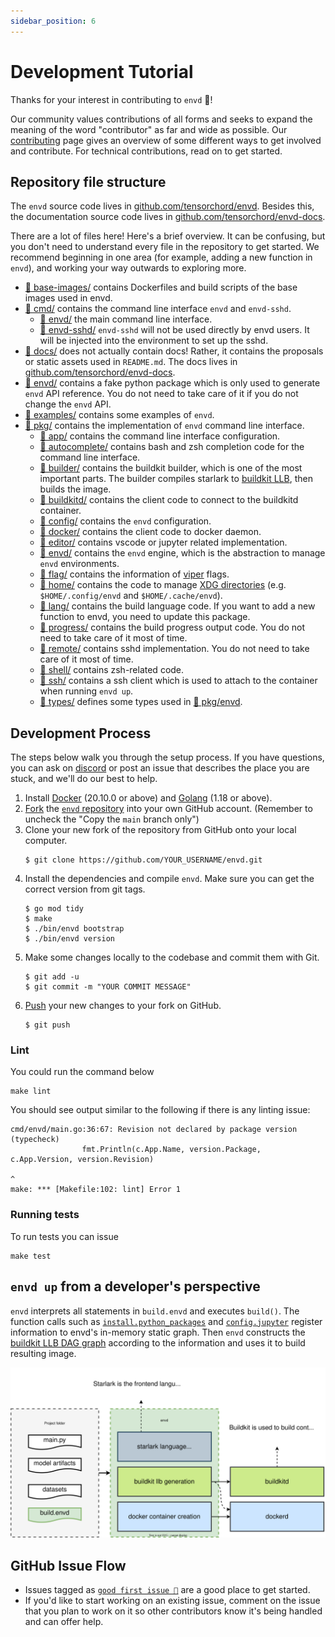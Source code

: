 ```yaml
---
sidebar_position: 6
---
```



# Development Tutorial

Thanks for your interest in contributing to `envd` 🌟!

Our community values contributions of all forms and seeks to expand the meaning of the word "contributor" as far and wide as possible. Our [contributing](./contributing) page gives an overview of some different ways to get involved and contribute. For technical contributions, read on to get started.

## Repository file structure

The `envd` source code lives in [github.com/tensorchord/envd](https://github.com/tensorchord/envd). Besides this, the documentation source code lives in [github.com/tensorchord/envd-docs](https://github.com/tensorchord/envd-docs).

There are a lot of files here! Here's a brief overview. It can be confusing, but you don't need to understand every file in the repository to get started. We recommend beginning in one area (for example, adding a new function in `envd`), and working your way outwards to exploring more.

- [📁 base-images/](https://github.com/tensorchord/envd/tree/main/base-images) contains Dockerfiles and build scripts of the base images used in envd.
- [📁 cmd/](https://github.com/tensorchord/envd/tree/main/cmd) contains the command line interface `envd` and `envd-sshd`.
    - [📁 envd/](https://github.com/tensorchord/envd/tree/main/cmd/envd) the main command line interface.
    - [📁 envd-sshd/](https://github.com/tensorchord/envd/tree/main/cmd/envd-sshd) `envd-sshd` will not be used directly by envd users. It will be injected into the environment to set up the sshd.
- [📁 docs/](https://github.com/tensorchord/envd/tree/main/docs) does not actually contain docs! Rather, it contains the proposals or static assets used in `README.md`. The docs lives in [github.com/tensorchord/envd-docs](https://github.com/tensorchord/envd-docs).
- [📁 envd/](https://github.com/tensorchord/envd/tree/main/envd) contains a fake python package which is only used to generate `envd` API reference. You do not need to take care of it if you do not change the `envd` API.
- [📁 examples/](https://github.com/tensorchord/envd/tree/main/examples) contains some examples of `envd`.
- [📁 pkg/](https://github.com/tensorchord/envd/tree/main/pkg) contains the implementation of `envd` command line interface.
    - [📁 app/](https://github.com/tensorchord/envd/tree/main/pkg/app) contains the command line interface configuration.
    - [📁 autocomplete/](https://github.com/tensorchord/envd/tree/main/pkg/autocomplete) contains bash and zsh completion code for the command line interface.
    - [📁 builder/](https://github.com/tensorchord/envd/tree/main/pkg/builder) contains the buildkit builder, which is one of the most important parts. The builder compiles starlark to [buildkit LLB](https://github.com/moby/buildkit#exploring-llb), then builds the image.
    - [📁 buildkitd/](https://github.com/tensorchord/envd/tree/main/pkg/buildkitd) contains the client code to connect to the buildkitd container.
    - [📁 config/](https://github.com/tensorchord/envd/tree/main/pkg/config) contains the `envd` configuration.
    - [📁 docker/](https://github.com/tensorchord/envd/tree/main/pkg/docker) contains the client code to docker daemon.
    - [📁 editor/](https://github.com/tensorchord/envd/tree/main/pkg/editor) contains vscode or jupyter related implementation.
    - [📁 envd/](https://github.com/tensorchord/envd/tree/main/pkg/envd) contains the `envd` engine, which is the abstraction to manage `envd` environments.
    - [📁 flag/](https://github.com/tensorchord/envd/tree/main/pkg/flag) contains the information of [viper](https://github.com/spf13/viper) flags.
    - [📁 home/](https://github.com/tensorchord/envd/tree/main/pkg/home) contains the code to manage [XDG directories](https://specifications.freedesktop.org/basedir-spec/basedir-spec-latest.html) (e.g. `$HOME/.config/envd` and `$HOME/.cache/envd`).
    - [📁 lang/](https://github.com/tensorchord/envd/tree/main/pkg/lang) contains the build language code. If you want to add a new function to envd, you need to update this package.
    - [📁 progress/](https://github.com/tensorchord/envd/tree/main/pkg/progress) contains the build progress output code. You do not need to take care of it most of time.
    - [📁 remote/](https://github.com/tensorchord/envd/tree/main/pkg/remote) contains sshd implementation. You do not need to take care of it most of time.
    - [📁 shell/](https://github.com/tensorchord/envd/tree/main/pkg/shell) contains zsh-related code.
    - [📁 ssh/](https://github.com/tensorchord/envd/tree/main/pkg/ssh) contains a ssh client which is used to attach to the container when running `envd up`.
    - [📁 types/](https://github.com/tensorchord/envd/tree/main/pkg/types) defines some types used in [📁 pkg/envd](https://github.com/tensorchord/envd/tree/main/pkg/envd).

## Development Process

The steps below walk you through the setup process. If you have questions, you can ask on [discord](https://discord.gg/KqswhpVgdU) or post an issue that describes the place you are stuck, and we'll do our best to help.

1. Install [Docker](https://www.docker.com/products/docker-desktop/) (20.10.0 or above) and [Golang](https://go.dev/dl/) (1.18 or above).
2. [Fork](https://help.github.com/articles/fork-a-repo) the [`envd` repository](https://github.com/tensorchord/envd) into your own GitHub account. (Remember to uncheck the "Copy the `main` branch only")
3. Clone your new fork of the repository from GitHub onto your local computer.
    ```
    $ git clone https://github.com/YOUR_USERNAME/envd.git
    ```
4. Install the dependencies and compile `envd`. Make sure you can get the correct version from git tags.
    ```
    $ go mod tidy
    $ make
    $ ./bin/envd bootstrap
    $ ./bin/envd version
    ```
5. Make some changes locally to the codebase and commit them with Git.
    ```
    $ git add -u
    $ git commit -m "YOUR COMMIT MESSAGE"
    ```
6. [Push](https://help.github.com/articles/github-glossary/#push) your new changes to your fork on GitHub.
    ```
    $ git push
    ```

### Lint

You could run the command below

```
make lint
```

You should see output similar to the following if there is any linting issue:

```
cmd/envd/main.go:36:67: Revision not declared by package version (typecheck)
                fmt.Println(c.App.Name, version.Package, c.App.Version, version.Revision)
                                                                                ^
make: *** [Makefile:102: lint] Error 1
```

### Running tests

To run tests you can issue

```
make test
```

## `envd up` from a developer's perspective

`envd` interprets all statements in `build.envd` and executes `build()`. The function calls such as [`install.python_packages`](../api/starlark/install#python_packages) and [`config.jupyter`](../api/starlark/config#jupyter) register information to envd's in-memory static graph. Then `envd` constructs the [buildkit LLB DAG graph](https://github.com/moby/buildkit#exploring-llb) according to the information and uses it to build resulting image.

![](./assets/envd-arch.svg)

## GitHub Issue Flow

- Issues tagged as [`good first issue 💖`](https://github.com/tensorchord/envd/issues?q=is%3Aissue+is%3Aopen+label%3A%22good+first+issue+%E2%9D%A4%EF%B8%8F%22) are a good place to get started.
- If you'd like to start working on an existing issue, comment on the issue that you plan to work on it so other contributors know it's being handled and can offer help.
